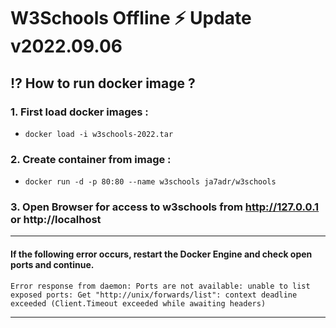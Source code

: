 # W3Schools Offline ⚡️ Update v2022.09.06

## ⁉️ How to run docker image ?

### 1. First load docker images :

- `docker load -i w3schools-2022.tar`

### 2. Create container from image :

- `docker run -d -p 80:80 --name w3schools ja7adr/w3schools`

### 3. Open Browser for access to w3schools from http://127.0.0.1 or http://localhost

---

#### If the following error occurs, restart the Docker Engine and check open ports and continue.

`Error response from daemon: Ports are not available: unable to list exposed ports: Get "http://unix/forwards/list": context deadline exceeded (Client.Timeout exceeded while awaiting headers)`

---
